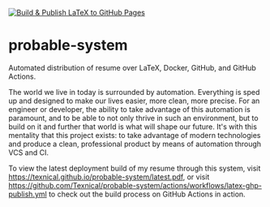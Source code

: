 [![Build & Publish LaTeX to GitHub Pages](https://github.com/Texnical/probable-system/actions/workflows/latex-ghp-publish.yml/badge.svg)](https://github.com/Texnical/probable-system/actions/workflows/latex-ghp-publish.yml)

# probable-system
Automated distribution of resume over LaTeX, Docker, GitHub, and GitHub
Actions.

The world we live in today is surrounded by automation. Everything is
sped up and designed to make our lives easier, more clean, more precise.
For an engineer or developer, the ability to take advantage of this
automation is paramount, and to be able to not only thrive in such an
environment, but to build on it and further that world is what will
shape our future. It's with this mentality that this project exists:
to take advantage of modern technologies and produce a clean,
professional product by means of automation through VCS and CI.

To view the latest deployment build of my resume through this system,
visit https://texnical.github.io/probable-system/latest.pdf, or visit
https://github.com/Texnical/probable-system/actions/workflows/latex-ghp-publish.yml
to check out the build process on GitHub Actions in action.
